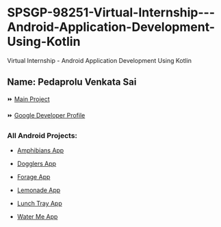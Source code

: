 # SPSGP-98251-Virtual-Internship---Android-Application-Development-Using-Kotlin
Virtual Internship - Android Application Development Using Kotlin

## Name: Pedaprolu Venkata Sai

⏩ [Main Project](https://github.com/smartinternz02/SPSGP-98251-Virtual-Internship---Android-Application-Development-Using-Kotlin/tree/main/Grocery-App.zip)

⏩ [Google Developer Profile](https://g.dev/venkatasai03)

### All Android Projects:

* [Amphibians App](https://github.com/smartinternz02/SPSGP-98251-Virtual-Internship---Android-Application-Development-Using-Kotlin/tree/main/Amphibians-App.zip)

* [Dogglers App](https://github.com/smartinternz02/SPSGP-98251-Virtual-Internship---Android-Application-Development-Using-Kotlin/tree/main/Dogglers-App.zip)

* [Forage App](https://github.com/smartinternz02/SPSGP-98251-Virtual-Internship---Android-Application-Development-Using-Kotlin/tree/main/Forage-App.zip)

* [Lemonade App](https://github.com/smartinternz02/SPSGP-98251-Virtual-Internship---Android-Application-Development-Using-Kotlin/tree/main/Lemonade-App.zip)

* [Lunch Tray App](https://github.com/smartinternz02/SPSGP-98251-Virtual-Internship---Android-Application-Development-Using-Kotlin/tree/main/LunchTray-App.zip)

* [Water Me App](https://github.com/smartinternz02/SPSGP-98251-Virtual-Internship---Android-Application-Development-Using-Kotlin/tree/main/WaterMe-App.zip)


